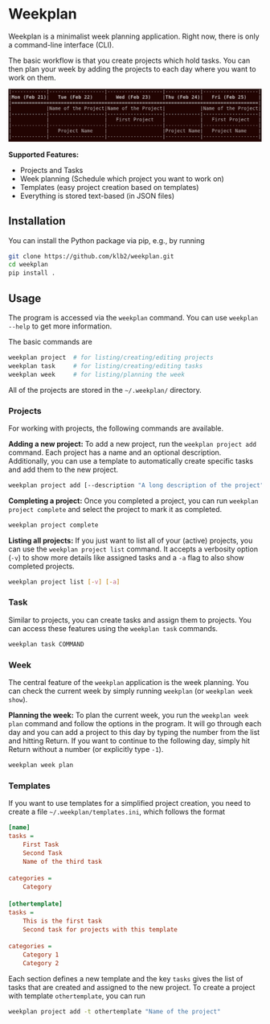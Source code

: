 # Weekplan

Weekplan is a minimalist week planning application.
Right now, there is only a command-line interface (CLI).

The basic workflow is that you create projects which hold tasks.
You can then plan your week by adding the projects to each day where you want
to work on them.

![Screenshot Planned Week](examples/screenshot-week.png)

**Supported Features:**
- Projects and Tasks
- Week planning (Schedule which project you want to work on)
- Templates (easy project creation based on templates)
- Everything is stored text-based (in JSON files)


## Installation
You can install the Python package via pip, e.g., by running
```bash
git clone https://github.com/klb2/weekplan.git
cd weekplan
pip install .
```

## Usage
The program is accessed via the `weekplan` command.
You can use `weekplan --help` to get more information.

The basic commands are
```bash
weekplan project  # for listing/creating/editing projects
weekplan task     # for listing/creating/editing tasks
weekplan week     # for listing/planning the week
```

All of the projects are stored in the `~/.weekplan/` directory.


### Projects
For working with projects, the following commands are available.

**Adding a new project:**
To add a new project, run the `weekplan project add` command.
Each project has a name and an optional description.
Additionally, you can use a template to automatically create specific tasks and
add them to the new project.
```bash
weekplan project add [--description "A long description of the project"] [-t TEMPLATE] "NAME OF THE PROJECT"
```

**Completing a project:**
Once you completed a project, you can run `weekplan project complete` and
select the project to mark it as completed.
```bash
weekplan project complete
```

**Listing all projects:**
If you just want to list all of your (active) projects, you can use the
`weekplan project list` command.
It accepts a verbosity option (`-v`) to show more details like assigned tasks
and a `-a` flag to also show completed projects.
```bash
weekplan project list [-v] [-a]
```


### Task
Similar to projects, you can create tasks and assign them to projects.
You can access these features using the `weekplan task` commands.
```bash
weekplan task COMMAND
```


### Week
The central feature of the `weekplan` application is the week planning.
You can check the current week by simply running `weekplan` (or `weekplan
week show`).

**Planning the week:**
To plan the current week, you run the `weekplan week plan` command and follow
the options in the program.
It will go through each day and you can add a project to this day by typing the
number from the list and hitting Return.
If you want to continue to the following day, simply hit Return without a
number (or explicitly type `-1`).
```bash
weekplan week plan
```

### Templates
If you want to use templates for a simplified project creation, you need to
create a file `~/.weekplan/templates.ini`, which follows the format
```ini
[name]
tasks =
	First Task
	Second Task
	Name of the third task

categories =
	Category

[othertemplate]
tasks =
	This is the first task
	Second task for projects with this template

categories =
	Category 1
	Category 2
```

Each section defines a new template and the key `tasks` gives the list of tasks
that are created and assigned to the new project.
To create a project with template `othertemplate`, you can run
```bash
weekplan project add -t othertemplate "Name of the project"
```
